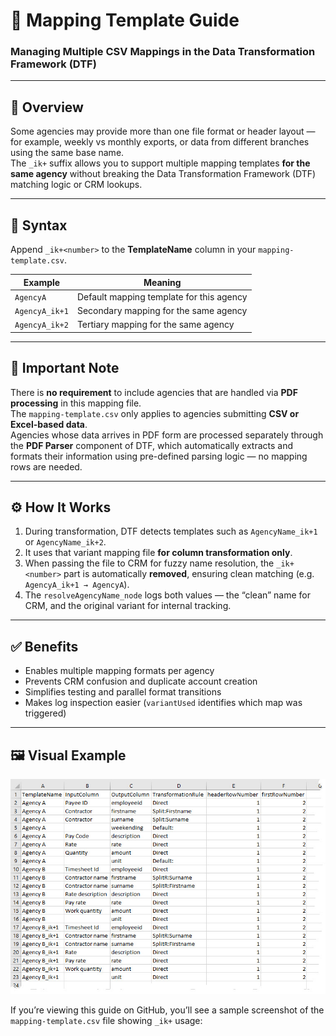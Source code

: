 # 🧩 Mapping Template Guide  
### Managing Multiple CSV Mappings in the Data Transformation Framework (DTF)

---

## 📘 Overview  
Some agencies may provide more than one file format or header layout — for example, weekly vs monthly exports, or data from different branches using the same base name.  
The `_ik+` suffix allows you to support multiple mapping templates **for the same agency** without breaking the Data Transformation Framework (DTF) matching logic or CRM lookups.

---

## 🧠 Syntax  
Append `_ik+<number>` to the **TemplateName** column in your `mapping-template.csv`.  

| Example        | Meaning                                  |
| -------------- | ---------------------------------------- |
| `AgencyA`      | Default mapping template for this agency |
| `AgencyA_ik+1` | Secondary mapping for the same agency    |
| `AgencyA_ik+2` | Tertiary mapping for the same agency     |

---

## 🧾 Important Note  

There is **no requirement** to include agencies that are handled via **PDF processing** in this mapping file.  
The `mapping-template.csv` only applies to agencies submitting **CSV or Excel-based data**.  
Agencies whose data arrives in PDF form are processed separately through the **PDF Parser** component of DTF, which automatically extracts and formats their information using pre-defined parsing logic — no mapping rows are needed.

---

## ⚙️ How It Works  

1. During transformation, DTF detects templates such as `AgencyName_ik+1` or `AgencyName_ik+2`.  
2. It uses that variant mapping file **for column transformation only**.  
3. When passing the file to CRM for fuzzy name resolution, the `_ik+<number>` part is automatically **removed**, ensuring clean matching (e.g. `AgencyA_ik+1 → AgencyA`).  
4. The `resolveAgencyName_node` logs both values — the “clean” name for CRM, and the original variant for internal tracking.  

---

## ✅ Benefits  

- Enables multiple mapping formats per agency  
- Prevents CRM confusion and duplicate account creation  
- Simplifies testing and parallel format transitions  
- Makes log inspection easier (`variantUsed` identifies which map was triggered)  

---

## 🖼️ Visual Example  
![template-mapping](https://github.com/GMJ2023/assets/blob/main/mapping-template-example.jpg)

If you’re viewing this guide on GitHub, you’ll see a sample screenshot of the `mapping-template.csv` file showing `_ik+` usage:

